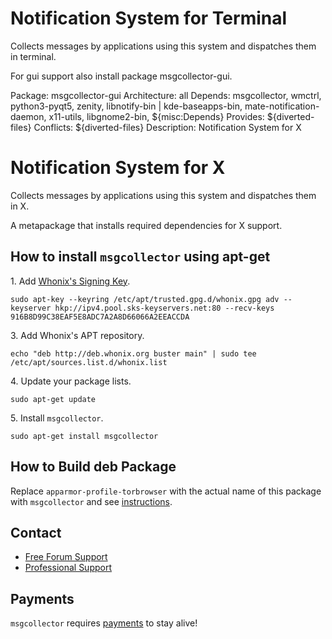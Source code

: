 # Notification System for Terminal #

Collects messages by applications using this system and dispatches them in
terminal.

For gui support also install package msgcollector-gui.

Package: msgcollector-gui
Architecture: all
Depends: msgcollector, wmctrl, python3-pyqt5, zenity,
libnotify-bin | kde-baseapps-bin, mate-notification-daemon, x11-utils,
libgnome2-bin, ${misc:Depends}
Provides: ${diverted-files}
Conflicts: ${diverted-files}
Description: Notification System for X
# Notification System for X #

Collects messages by applications using this system and dispatches them in X.

A metapackage that installs required dependencies for X support.
## How to install `msgcollector` using apt-get ##

1\. Add [Whonix's Signing Key](https://www.whonix.org/wiki/Whonix_Signing_Key).

```
sudo apt-key --keyring /etc/apt/trusted.gpg.d/whonix.gpg adv --keyserver hkp://ipv4.pool.sks-keyservers.net:80 --recv-keys 916B8D99C38EAF5E8ADC7A2A8D66066A2EEACCDA
```

3\. Add Whonix's APT repository.

```
echo "deb http://deb.whonix.org buster main" | sudo tee /etc/apt/sources.list.d/whonix.list
```

4\. Update your package lists.

```
sudo apt-get update
```

5\. Install `msgcollector`.

```
sudo apt-get install msgcollector
```

## How to Build deb Package ##

Replace `apparmor-profile-torbrowser` with the actual name of this package with `msgcollector` and see [instructions](https://www.whonix.org/wiki/Dev/Build_Documentation/apparmor-profile-torbrowser).

## Contact ##

* [Free Forum Support](https://forums.whonix.org)
* [Professional Support](https://www.whonix.org/wiki/Professional_Support)

## Payments ##

`msgcollector` requires [payments](https://www.whonix.org/wiki/Payments) to stay alive!
